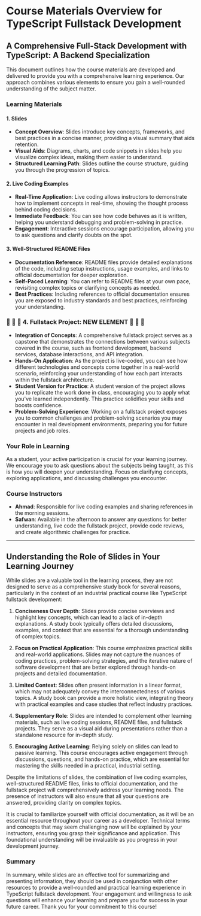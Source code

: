 # Course Materials Overview for TypeScript Fullstack Development

## A Comprehensive Full-Stack Development with TypeScript: A Backend Specialization

This document outlines how the course materials are developed and delivered to provide you with a comprehensive learning experience. Our approach combines various elements to ensure you gain a well-rounded understanding of the subject matter.

### Learning Materials

#### 1. Slides
- **Concept Overview**: Slides introduce key concepts, frameworks, and best practices in a concise manner, providing a visual summary that aids retention.
- **Visual Aids**: Diagrams, charts, and code snippets in slides help you visualize complex ideas, making them easier to understand.
- **Structured Learning Path**: Slides outline the course structure, guiding you through the progression of topics.

#### 2. Live Coding Examples
- **Real-Time Application**: Live coding allows instructors to demonstrate how to implement concepts in real-time, showing the thought process behind coding decisions.
- **Immediate Feedback**: You can see how code behaves as it is written, helping you understand debugging and problem-solving in practice.
- **Engagement**: Interactive sessions encourage participation, allowing you to ask questions and clarify doubts on the spot.

#### 3. Well-Structured README Files
- **Documentation Reference**: README files provide detailed explanations of the code, including setup instructions, usage examples, and links to official documentation for deeper exploration.
- **Self-Paced Learning**: You can refer to README files at your own pace, revisiting complex topics or clarifying concepts as needed.
- **Best Practices**: Including references to official documentation ensures you are exposed to industry standards and best practices, reinforcing your understanding.

### 🤩 🤩 🤩 4. Fullstack Project: NEW ELEMENT 	🤩 🤩 🤩
- **Integration of Concepts**: A comprehensive fullstack project serves as a capstone that demonstrates the connections between various subjects covered in the course, such as frontend development, backend services, database interactions, and API integration.
- **Hands-On Application**: As the project is live-coded, you can see how different technologies and concepts come together in a real-world scenario, reinforcing your understanding of how each part interacts within the fullstack architecture.
- **Student Version for Practice**: A student version of the project allows you to replicate the work done in class, encouraging you to apply what you've learned independently. This practice solidifies your skills and boosts confidence.
- **Problem-Solving Experience**: Working on a fullstack project exposes you to common challenges and problem-solving scenarios you may encounter in real development environments, preparing you for future projects and job roles.

### Your Role in Learning

As a student, your active participation is crucial for your learning journey. We encourage you to ask questions about the subjects being taught, as this is how you will deepen your understanding. Focus on clarifying concepts, exploring applications, and discussing challenges you encounter.

### Course Instructors
- **Ahmad**: Responsible for live coding examples and sharing references in the morning sessions.
- **Safwan**: Available in the afternoon to answer any questions for better understanding, live code the fullstack project, provide code reviews, and create algorithmic challenges for practice.

---

## Understanding the Role of Slides in Your Learning Journey

While slides are a valuable tool in the learning process, they are not designed to serve as a comprehensive study book for several reasons, particularly in the context of an industrial practical course like TypeScript fullstack development:

1. **Conciseness Over Depth**: Slides provide concise overviews and highlight key concepts, which can lead to a lack of in-depth explanations. A study book typically offers detailed discussions, examples, and context that are essential for a thorough understanding of complex topics.

2. **Focus on Practical Application**: This course emphasizes practical skills and real-world applications. Slides may not capture the nuances of coding practices, problem-solving strategies, and the iterative nature of software development that are better explored through hands-on projects and detailed documentation.

3. **Limited Context**: Slides often present information in a linear format, which may not adequately convey the interconnectedness of various topics. A study book can provide a more holistic view, integrating theory with practical examples and case studies that reflect industry practices.

4. **Supplementary Role**: Slides are intended to complement other learning materials, such as live coding sessions, README files, and fullstack projects. They serve as a visual aid during presentations rather than a standalone resource for in-depth study.

5. **Encouraging Active Learning**: Relying solely on slides can lead to passive learning. This course encourages active engagement through discussions, questions, and hands-on practice, which are essential for mastering the skills needed in a practical, industrial setting.

Despite the limitations of slides, the combination of live coding examples, well-structured README files, links to official documentation, and the fullstack project will comprehensively address your learning needs. The presence of instructors will also ensure that all your questions are answered, providing clarity on complex topics.

It is crucial to familiarize yourself with official documentation, as it will be an essential resource throughout your career as a developer. Technical terms and concepts that may seem challenging now will be explained by your instructors, ensuring you grasp their significance and application. This foundational understanding will be invaluable as you progress in your development journey.

### Summary
In summary, while slides are an effective tool for summarizing and presenting information, they should be used in conjunction with other resources to provide a well-rounded and practical learning experience in TypeScript fullstack development. Your engagement and willingness to ask questions will enhance your learning and prepare you for success in your future career. Thank you for your commitment to this course!
